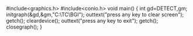 #include<graphics.h>
#include<conio.h>
void main()
{
int gd=DETECT,gm;
initgraph(&gd,&gm,"C:\\TC\\BGI");
outtext("press any key to clear screen");
getch();
cleardevice();
outtext("press any key to exit");
getch();
closegraph();
}
